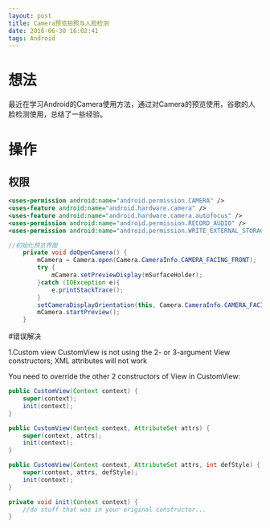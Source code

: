 ```yaml
---
layout: post
title: Camera预览拍照与人脸检测
date: 2016-06-30 16:02:41
tags: Android
---
```


# 想法

最近在学习Android的Camera使用方法，通过对Camera的预览使用，谷歌的人脸检测使用，总结了一些经验。

<!--more-->
# 操作
## 权限
```xml
<uses-permission android:name="android.permission.CAMERA" />
<uses-feature android:name="android.hardware.camera" />
<uses-feature android:name="android.hardware.camera.autofocus" />
<uses-permission android:name="android.permission.RECORD_AUDIO" />
<uses-permission android:name="android.permission.WRITE_EXTERNAL_STORAGE" />
```



```java
//初始化预览界面
    private void doOpenCamera() {
        mCamera = Camera.open(Camera.CameraInfo.CAMERA_FACING_FRONT);
        try {
            mCamera.setPreviewDisplay(mSurfaceHolder);
        }catch (IOException e){
            e.printStackTrace();
        }
        setCameraDisplayOrientation(this, Camera.CameraInfo.CAMERA_FACING_FRONT,mCamera);
        mCamera.startPreview();
    }
```

#错误解决

1.Custom view CustomView is not using the 2- or 3-argument   View constructors; XML attributes will not work



You need to override the other 2 constructors of View in CustomView:
```java
public CustomView(Context context) {
    super(context);
    init(context);
}

public CustomView(Context context, AttributeSet attrs) {
    super(context, attrs);
    init(context);
}

public CustomView(Context context, AttributeSet attrs, int defStyle) {
    super(context, attrs, defStyle);
    init(context);
}

private void init(Context context) {
    //do stuff that was in your original constructor...
}
```
